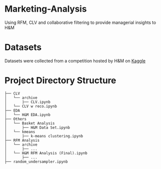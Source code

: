 # Marketing-Analysis
Using RFM, CLV and collaborative filtering to provide managerial insights to H&M

# Datasets
Datasets were collected from a competition hosted by H&M on [Kaggle](https://www.kaggle.com/competitions/h-and-m-personalized-fashion-recommendations/overview) 

# Project Directory Structure
```
├── CLV
│   └── archive
│       ├── CLV.ipynb
│   └── CLV w reco.ipynb
├── EDA
│   └── H&M EDA.ipynb
├── Others
│   └── Basket Analysis
│       ├── H&M Data Set.ipynb
│   └── kmeans
│       ├── k-means clustering.ipynb
├── RFM Analysis
│   └── archive
│       ├── ...
│   └── H&M RFM Analysis (Final).ipynb
│       ├── ...
├── random_undersampler.ipynb
```
